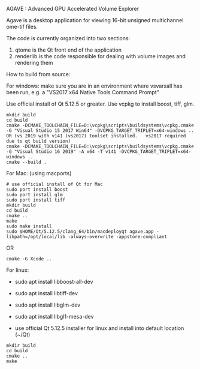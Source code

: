 AGAVE : Advanced GPU Accelerated Volume Explorer

Agave is a desktop application for viewing 16-bit unsigned multichannel ome-tif files.

The code is currently organized into two sections: 
1. qtome is the Qt front end of the application
2. renderlib is the code responsible for dealing with volume images and rendering them

How to build from source:

For windows: make sure you are in an environment where vsvarsall has been run, e.g. a "VS2017 x64 Native Tools Command Prompt"

Use official install of Qt 5.12.5 or greater. 
Use vcpkg to install boost, tiff, glm.

```
mkdir build
cd build
cmake -DCMAKE_TOOLCHAIN_FILE=D:\vcpkg\scripts\buildsystems\vcpkg.cmake -G "Visual Studio 15 2017 Win64" -DVCPKG_TARGET_TRIPLET=x64-windows ..
OR (vs 2019 with v141 (vs2017) toolset installed.   vs2017 required due to qt build version)
cmake -DCMAKE_TOOLCHAIN_FILE=D:\vcpkg\scripts\buildsystems\vcpkg.cmake -G "Visual Studio 16 2019" -A x64 -T v141 -DVCPKG_TARGET_TRIPLET=x64-windows ..
cmake --build .
```

For Mac: (using macports)

```
# use official install of Qt for Mac
sudo port install boost
sudo port install glm
sudo port install tiff
mkdir build
cd build
cmake ..
make
sudo make install
sudo $HOME/Qt/5.12.5/clang_64/bin/macdeployqt agave.app -libpath=/opt/local/lib -always-overwrite -appstore-compliant
```

OR

```
cmake -G Xcode ..
```

For linux:

- sudo apt install libboost-all-dev
- sudo apt install libtiff-dev
- sudo apt install libglm-dev
- sudo apt install libgl1-mesa-dev

- use official Qt 5.12.5 installer for linux and install into default location (~/Qt)

```
mkdir build
cd build
cmake ..
make
```
